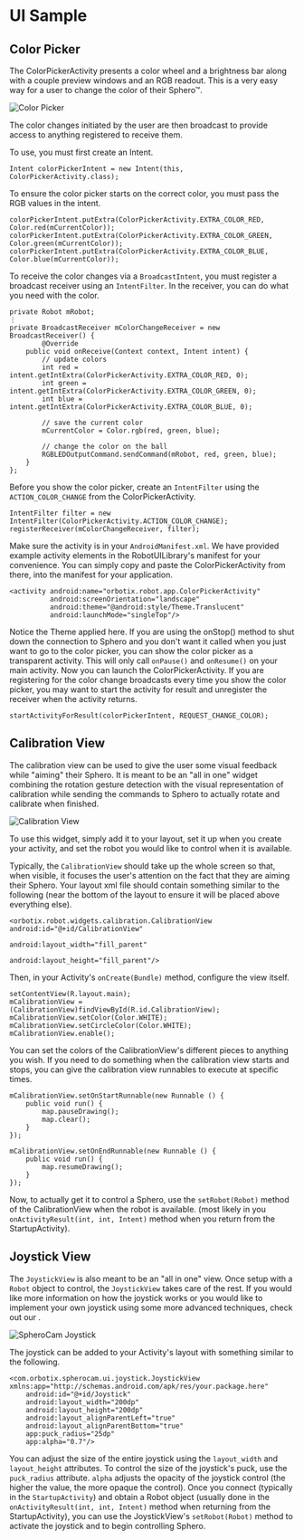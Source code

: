 # UI Sample
## Color Picker

The ColorPickerActivity presents a color wheel and a brightness bar along with a couple preview windows and an RGB readout. This is a very easy way for a user to change the color of their Sphero™. 

![Color Picker](https://github.com/OrbotixInc/MOBILE-ANDROID-SDK/blob/master/samples/UISample/colorPicker.png)

The color changes initiated by the user are then broadcast to provide access to anything registered to receive them. 

To use, you must first create an Intent.

	Intent colorPickerIntent = new Intent(this, ColorPickerActivity.class);
	
To ensure the color picker starts on the correct color, you must pass the RGB values in the intent.

	colorPickerIntent.putExtra(ColorPickerActivity.EXTRA_COLOR_RED, Color.red(mCurrentColor));
    colorPickerIntent.putExtra(ColorPickerActivity.EXTRA_COLOR_GREEN, Color.green(mCurrentColor));
    colorPickerIntent.putExtra(ColorPickerActivity.EXTRA_COLOR_BLUE, Color.blue(mCurrentColor));

To receive the color changes via a `BroadcastIntent`, you must register a broadcast receiver using an `IntentFilter`. In the receiver, you can do what you need with the color.

	private Robot mRobot;
	⋮
	private BroadcastReceiver mColorChangeReceiver = new BroadcastReceiver() {
        	@Override
       	public void onReceive(Context context, Intent intent) {
       	    // update colors
       	    int red = intent.getIntExtra(ColorPickerActivity.EXTRA_COLOR_RED, 0);
       	    int green = intent.getIntExtra(ColorPickerActivity.EXTRA_COLOR_GREEN, 0);
       	    int blue = intent.getIntExtra(ColorPickerActivity.EXTRA_COLOR_BLUE, 0);
			
			// save the current color
			mCurrentColor = Color.rgb(red, green, blue);
			
			// change the color on the ball
            RGBLEDOutputCommand.sendCommand(mRobot, red, green, blue);
        }
    };

Before you show the color picker, create an `IntentFilter` using the `ACTION_COLOR_CHANGE` from the ColorPickerActivity.

	IntentFilter filter = new IntentFilter(ColorPickerActivity.ACTION_COLOR_CHANGE);
	registerReceiver(mColorChangeReceiver, filter);

Make sure the activity is in your `AndroidManifest.xml`. We have provided example activity elements in the RobotUILibrary's manifest for your convenience. You can simply copy and paste the ColorPickerActivity from there, into the manifest for your application.

	<activity android:name="orbotix.robot.app.ColorPickerActivity"
           	  android:screenOrientation="landscape"
           	  android:theme="@android:style/Theme.Translucent"
           	  android:launchMode="singleTop"/>

Notice the Theme applied here. If you are using the onStop() method to shut down the connection to Sphero and you don't want it called when you just want to go to the color picker, you can show the color picker as a transparent activity. This will only call `onPause()` and `onResume()` on your main activity. Now you can launch the ColorPickerActivity. If you are registering for the color change broadcasts every time you show the color picker, you may want to start the activity for result and unregister the receiver when the activity returns.

	startActivityForResult(colorPickerIntent, REQUEST_CHANGE_COLOR);

## Calibration View

The calibration view can be used to give the user some visual feedback while "aiming" their Sphero. It is meant to be an "all in one" widget combining the rotation gesture detection with the visual representation of calibration while sending the commands to Sphero to actually rotate and calibrate when finished.

![Calibration View](https://github.com/OrbotixInc/MOBILE-ANDROID-SDK/blob/master/samples/UISample/calibration_view.png)

To use this widget, simply add it to your layout, set it up when you create your activity, and set the robot you would like to control when it is available.

Typically, the `CalibrationView` should take up the whole screen so that, when visible, it focuses the user's attention on the fact that they are aiming their Sphero. Your layout xml file should contain something similar to the following (near the bottom of the layout to ensure it will be placed above everything else).

	<orbotix.robot.widgets.calibration.CalibrationView android:id="@+id/CalibrationView"
                                                       android:layout_width="fill_parent"
                                                       android:layout_height="fill_parent"/>

Then, in your Activity's `onCreate(Bundle)` method, configure the view itself.

	setContentView(R.layout.main);
    mCalibrationView = (CalibrationView)findViewById(R.id.CalibrationView);
    mCalibrationView.setColor(Color.WHITE);
    mCalibrationView.setCircleColor(Color.WHITE);
    mCalibrationView.enable();

You can set the colors of the CalibrationView's different pieces to anything you wish. If you need to do something when the calibration view starts and stops, you can give the calibration view runnables to execute at specific times.
	
    mCalibrationView.setOnStartRunnable(new Runnable () {
		public void run() {
			map.pauseDrawing();
			map.clear();
		}
	});

    mCalibrationView.setOnEndRunnable(new Runnable () {
		public void run() {
			map.resumeDrawing();
		}
	});

Now, to actually get it to control a Sphero, use the `setRobot(Robot)` method of the CalibrationView when the robot is available. (most likely in you `onActivityResult(int, int, Intent)` method when you return from the StartupActivity).

## Joystick View

The `JoystickView` is also meant to be an "all in one" view. Once setup with a `Robot` object to control, the `JoystickView` takes care of the rest. If you would like more information on how the joystick works or you would like to implement your own joystick using some more advanced techniques, check out our <!--link to DriveControl explanation with link "Drive Control Explanation"-->.

![SpheroCam Joystick](https://github.com/OrbotixInc/MOBILE-ANDROID-SDK/blob/master/samples/UISample/joystick.jpg)

The joystick can be added to your Activity's layout with something similar to the following.

	<com.orbotix.spherocam.ui.joystick.JoystickView xmlns:app="http://schemas.android.com/apk/res/your.package.here"
        android:id="@+id/Joystick"
        android:layout_width="200dp"
        android:layout_height="200dp"
        android:layout_alignParentLeft="true"
        android:layout_alignParentBottom="true"
        app:puck_radius="25dp"
        app:alpha="0.7"/>

You can adjust the size of the entire joystick using the `layout_width` and `layout_height` attributes. To control the size of the joystick's puck, use the `puck_radius` attribute. `alpha` adjusts the opacity of the joystick control (the higher the value, the more opaque the control). Once you connect (typically in the `StartupActivity`) and obtain a Robot object (usually done in the `onActivityResult(int, int, Intent)` method when returning from the StartupActivity), you can use the JoystickView's `setRobot(Robot)` method to activate the joystick and to begin controlling Sphero.